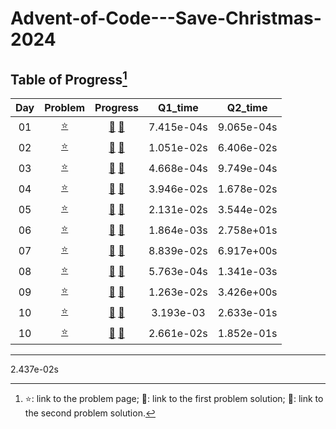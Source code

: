 # Advent-of-Code---Save-Christmas-2024

## Table of Progress[^1]
|Day|Problem|Progress|Q1_time|Q2_time|
|:---:|:---:|:---:|:---:|:---:|
|01|[:star:](https://adventofcode.com/2024/day/1)|[:bell:](./Python/D1_1.py) [:gift:](./Python/D1_2.py)|7.415e-04s|9.065e-04s|
|02|[:star:](https://adventofcode.com/2024/day/2)|[:bell:](./Python/D2_1.py) [:gift:](./Python/D2_2.py)|1.051e-02s|6.406e-02s|
|03|[:star:](https://adventofcode.com/2024/day/3)|[:bell:](./Python/D3_1.py) [:gift:](./Python/D3_2.py)|4.668e-04s|9.749e-04s|
|04|[:star:](https://adventofcode.com/2024/day/4)|[:bell:](./Python/D4_1.py) [:gift:](./Python/D4_2.py)|3.946e-02s|1.678e-02s|
|05|[:star:](https://adventofcode.com/2024/day/5)|[:bell:](./Python/D5_1.py) [:gift:](./Python/D5_2.py)|2.131e-02s|3.544e-02s|
|06|[:star:](https://adventofcode.com/2024/day/6)|[:bell:](./Python/D6_1.py) [:gift:](./Python/D6_2.py)|1.864e-03s|2.758e+01s|
|07|[:star:](https://adventofcode.com/2024/day/7)|[:bell:](./Python/D7_1.py) [:gift:](./Python/D7_2.py)|8.839e-02s|6.917e+00s|
|08|[:star:](https://adventofcode.com/2024/day/8)|[:bell:](./Python/D8_1.py) [:gift:](./Python/D8_2.py)|5.763e-04s|1.341e-03s|
|09|[:star:](https://adventofcode.com/2024/day/9)|[:bell:](./Python/D9_1.py) [:gift:](./Python/D9_2.py)|1.263e-02s|3.426e+00s|
|10|[:star:](https://adventofcode.com/2024/day/10)|[:bell:](./Python/D10_1.py) [:gift:](./Python/D10_2.py)|3.193e-03|2.633e-01s|
|10|[:star:](https://adventofcode.com/2024/day/11)|[:bell:](./Python/D11_1.py) [:gift:](./Python/D11_2.py)|2.661e-02s|1.852e-01s|

-----------------------------

[^1]: :star:: link to the problem page; :bell:: link to the first problem solution; :gift:: link to the second problem solution. 

2.437e-02s